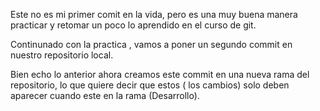 Este no es mi primer comit en la vida, pero es una muy buena manera 
practicar y retomar un poco lo aprendido en el curso de git.

Continunado con la practica , vamos a poner un segundo commit en nuestro 
repositorio local.

Bien echo lo anterior ahora creamos este commit en una nueva rama del repositorio,
lo que quiere decir que estos ( los cambios) solo deben aparecer cuando este en la rama 
(Desarrollo).